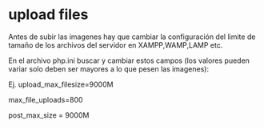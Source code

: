 # upload files

Antes de subir las imagenes hay que cambiar la configuración del limite de tamaño de los archivos del servidor en XAMPP,WAMP,LAMP etc.

En el archivo php.ini buscar y cambiar estos campos (los valores pueden variar solo deben ser mayores a lo que pesen las imagenes):

Ej.
upload_max_filesize=9000M

max_file_uploads=800

post_max_size = 9000M
